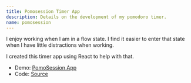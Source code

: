 ```yaml
---
title: Pomosession Timer App
description: Details on the development of my pomodoro timer.
name: pomosession
---
```

I enjoy working when I am in a flow state. I find it easier to enter that state when I have little distractions when working.

I created this timer app using React to help with that.

- Demo: [PomoSession App](https://donovanolivarez.github.io/pomosession/)
- Code: [Source](https://github.com/donovanolivarez/pomosession)